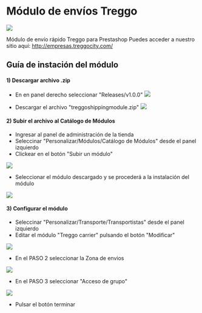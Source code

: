 # Módulo de envíos Treggo


![](https://i.imgur.com/DYo1Ad5.jpg)

Módulo de envío rápido Treggo para Prestashop
Puedes acceder a nuestro sitio aquí: <http://empresas.treggocity.com/>


## Guía de instación del módulo

#### 1) Descargar archivo .zip
+ En en panel derecho seleccionar "Releases/v1.0.0"
![](https://i.imgur.com/TbHo7cH.png)

+ Descargar el archivo "treggoshippingmodule.zip"
![](https://i.imgur.com/lfsiza7.png)

#### 2) Subir el archivo al Catálogo de Módulos

+ Ingresar al panel de administración de la tienda
+ Seleccinar "Personalizar/Módulos/Catálogo de Módulos" desde el panel izquierdo
+ Clickear en el botón "Subir un módulo"

![](https://i.imgur.com/MupNT1d.png)


+ Seleccionar el módulo descargado y se procederá a la instalación del módulo

![](https://i.imgur.com/XTWBA2Q.png)

#### 3) Configurar el módulo
+ Seleccinar "Personalizar/Transporte/Transportistas" desde el panel izquierdo
+ Editar el módulo "Treggo carrier" pulsando el botón "Modificar"

![](https://i.imgur.com/KGHQ8pJ.png)

+ En el PASO 2 seleccionar la Zona de envios

![](https://i.imgur.com/M7I1izd.png)


+ En el PASO 3 seleccionar "Acceso de grupo"

![](https://i.imgur.com/j3sWmaS.png)
+ Pulsar el botón terminar
